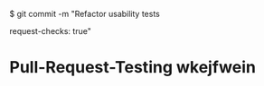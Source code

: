 $ git commit -m "Refactor usability tests
>
>
request-checks: true"

# Pull-Request-Testing wkejfwein
